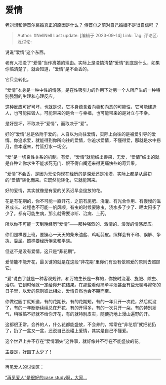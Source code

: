 # 爱情
[老刘想和傅首尔离婚真正的原因是什么？ 傅首尔之前对自己婚姻不是很自信吗 ？](https://www.zhihu.com/question/620495483/answer/3210416046)

> Author: #NellNell
> Last update: [编辑于 2023-09-14]
> Link:
> Tag:
> 评论区:
> 泛讨论:

说说“爱情”这个东西。

老有人把没了“爱情”当作离婚的理由。实际上是没搞清楚“爱情”到底是什么，如果你搞清楚了，就会知道，“爱情”是不会丢的。

它只会转化。

“爱情”本身是一种中性的情感，是在性吸引力的作用下对另一个人所产生的一种特别强烈的生理和心理反应。

这种反应可好可坏，也就是说，它本身蕴含着向善和向恶的可能性，它可能建造人，也可能摧毁人，可能带来的是合一与幸福，也可能带来的是对立与不幸。

是好是坏，不取决于“爱情”，而取决于“爱”。

好的“爱情”总是依附于爱的。人自以为向往爱情，实际上向往的是被爱引导的爱情。你追求爱，就能得到你所向往的爱情，你追求爱情，不懂得爱，那就是水中捞月，舍本逐末，竹篮打水一场空。

“爱”是一切良性关系的机制。有爱，“爱情”就能结出善果，无爱，“爱情”结出的就是各种让你求生不能求死无门、恨不得自阉还来得更痛快些的奇异果。

“爱情”不会丢，是因为无论你现在经历的是深爱还是冷漠，实际上都是从最初的“爱情”转化而来。它既然能转化，它就能回来。

好的爱情，其实就像是有爱的关系迟早会绽放的花。

花是有花期的，你不可能一直开花，之前有施肥、浇灌、有光合作用、有慢慢的滋养成长。过程也不可能一帆风顺。有虫的时候要除虫，浇水多了少了、晒太阳多了少了，都有可能生病，那么就需要诊断、治病、上药。

所以你不可能一天到晚经历“爱情”——那种强烈的、激情的、浪漫的情感反应。

你们照样要上班，要操心一天天的柴米油盐、鸡毛蒜皮。照样会有不和、误解、争执、委屈。照样要经历倦怠和平淡。

但这不是没有爱情，这只是“非花期”。

爱情能不能开花，最关键的就是在这段“非花期”里你们有没有依照爱的原则去照顾它。

“爱”说白了就是一种客观规律，和万物生长是一样的，你按时浇灌、施肥、除虫、治病，它到时候就一定给你开花结果。在那些看似简单平淡甚至有些无聊与抑郁的日子里，以爱的原则彼此相处，爱情自然也会不期而至。

你做过园丁就知道，有的花期长，有的花期短，有的一年只开一次花，然后就没了，有的一年断断续续总在开花，有的开得多，有的一次只开一朵。有的特别娇气，稍微搞不好就不给你开花，有的就特别皮实，随便扔地上漫山遍野的开。

这都很正常。会养的人，什么花都能盛放，不会养的，常常在“非花期”就把花扔了，扔了一盆又一盆，还说自己没碰上爱情，其实是自己不懂爱。

这个世界上并不存在“爱情消失”这件事，就好像并不存在不能盛放的花。

主要是，好园丁太少了！

--------------------

再见爱人的讨论区：

[“再见爱人”是很好的case study啊，大家…](https://www.zhihu.com/pin/1683560100399312896)
